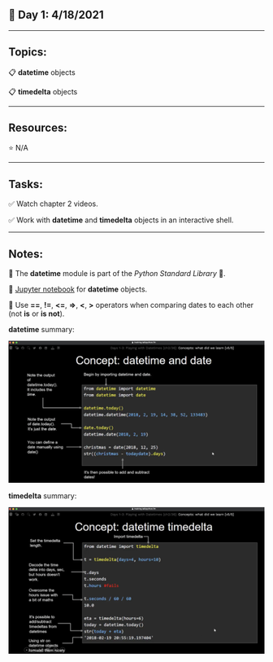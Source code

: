 ## :calendar: Day 1: 4/18/2021

---

## Topics:

:clipboard: **datetime** objects

:clipboard: **timedelta** objects

---

## Resources:

:star: N/A

---

## Tasks:

:white_check_mark: Watch chapter 2 videos.

:white_check_mark: Work with **datetime** and **timedelta** objects in an interactive shell.

---

## Notes:

:notebook: The **datetime​** module is part of the *Python Standard Library* :snake:.

:notebook: [Jupyter notebook](datetime.ipynb) for **datetime** objects.

:notebook: Use **==**, **!=**, **<=**, **=>**, **<**, **>** operators when comparing dates to each other (not **is** or **is not**).



**datetime** summary:

![datetime](_images/datetime_date.png)



**timedelta** summary:

![timedelta](_images/timedelta.png)